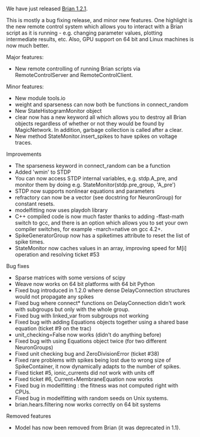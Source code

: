 <html><body><p>We have just released <a href="https://neuralensemble.org/trac/brian/wiki/Downloads">Brian 1.2.1</a>.

This is mostly a bug fixing release, and minor new features. One highlight is the new remote control system which allows you to interact with a Brian script as it is running - e.g. changing parameter values, plotting intermediate results, etc. Also, GPU support on 64 bit and Linux machines is now much better.

Major features:

* New remote controlling of running Brian scripts via RemoteControlServer
and RemoteControlClient.

Minor features:

* New module tools.io
* weight and sparseness can now both be functions in connect_random
* New StateHistogramMonitor object
* clear now has a new keyword all which allows you to destroy all Brian
objects regardless of whether or not they would be found by MagicNetwork.
In addition, garbage collection is called after a clear.
* New method StateMonitor.insert_spikes to have spikes on voltage traces.

Improvements

* The sparseness keyword in connect_random can be a function
* Added 'wmin' to STDP
* You can now access STDP internal variables, e.g. stdp.A_pre, and monitor
them by doing e.g. StateMonitor(stdp.pre_group, 'A_pre')
* STDP now supports nonlinear equations and parameters
* refractory can now be a vector (see docstring for NeuronGroup) for constant
resets.
* modelfitting now uses playdoh library
* C++ compiled code is now much faster thanks to adding -ffast-math switch to
gcc, and there is an option which allows you to set your own
compiler switches, for example -march=native on gcc 4.2+.
* SpikeGeneratorGroup now has a spiketimes attribute to reset the list of
spike times.
* StateMonitor now caches values in an array, improving speed for M[i] operation
and resolving ticket #53

Bug fixes

* Sparse matrices with some versions of scipy
* Weave now works on 64 bit platforms with 64 bit Python
* Fixed bug introduced in 1.2.0 where dense DelayConnection structures would
not propagate any spikes
* Fixed bug where connect* functions on DelayConnection didn't work with
subgroups but only with the whole group.
* Fixed bug with linked_var from subgroups not working
* Fixed bug with adding Equations objects together using a shared base equation
(ticket #9 on the trac)
* unit_checking=False now works (didn't do anything before)
* Fixed bug with using Equations object twice (for two different NeuronGroups)
* Fixed unit checking bug and ZeroDivisionError (ticket #38)
* Fixed rare problems with spikes being lost due to wrong size of SpikeContainer,
it now dynamically adapts to the number of spikes.
* Fixed ticket #5, ionic_currents did not work with units off
* Fixed ticket #6, Current+MembraneEquation now works
* Fixed bug in modelfitting : the fitness was not computed right with CPUs.
* Fixed bug in modelfitting with random seeds on Unix systems.
* brian.hears.filtering now works correctly on 64 bit systems

Removed features

* Model has now been removed from Brian (it was deprecated in 1.1).</p></body></html>